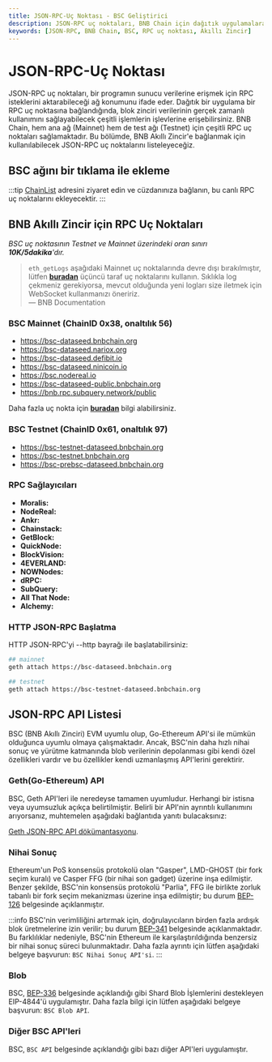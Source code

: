 ```yaml
---
title: JSON-RPC-Uç Noktası - BSC Geliştirici
description: JSON-RPC uç noktaları, BNB Chain için dağıtık uygulamalara erişim sağlar. Bu belge, BNB Akıllı Zincir'e bağlanmak için kullanılan RPC uç noktalarını ve özelliklerini kapsamaktadır.
keywords: [JSON-RPC, BNB Chain, BSC, RPC uç noktası, Akıllı Zincir]
---
```


# JSON-RPC-Uç Noktası

JSON-RPC uç noktaları, bir programın sunucu verilerine erişmek için RPC isteklerini aktarabileceği ağ konumunu ifade eder. Dağıtık bir uygulama bir RPC uç noktasına bağlandığında, blok zinciri verilerinin gerçek zamanlı kullanımını sağlayabilecek çeşitli işlemlerin işlevlerine erişebilirsiniz. BNB Chain, hem ana ağ (Mainnet) hem de test ağı (Testnet) için çeşitli RPC uç noktaları sağlamaktadır. Bu bölümde, BNB Akıllı Zincir'e bağlanmak için kullanılabilecek JSON-RPC uç noktalarını listeleyeceğiz.

## BSC ağını bir tıklama ile ekleme

:::tip
[ChainList](https://chainlist.org/chain/56) adresini ziyaret edin ve cüzdanınıza bağlanın, bu canlı RPC uç noktalarını ekleyecektir.
:::

## BNB Akıllı Zincir için RPC Uç Noktaları

*BSC uç noktasının Testnet ve Mainnet üzerindeki oran sınırı **10K/5dakika**'dır.*

> `eth_getLogs` aşağıdaki Mainnet uç noktalarında devre dışı bırakılmıştır, lütfen **[buradan](https://chainlist.org/chain/56)** üçüncü taraf uç noktalarını kullanın. Sıklıkla log çekmeniz gerekiyorsa, mevcut olduğunda yeni logları size iletmek için WebSocket kullanmanızı öneririz.  
> — BNB Documentation

### BSC Mainnet (ChainID 0x38, onaltılık 56)

- https://bsc-dataseed.bnbchain.org
- https://bsc-dataseed.nariox.org
- https://bsc-dataseed.defibit.io
- https://bsc-dataseed.ninicoin.io
- https://bsc.nodereal.io
- https://bsc-dataseed-public.bnbchain.org
- https://bnb.rpc.subquery.network/public

Daha fazla uç nokta için **[buradan](https://chainlist.org/chain/56)** bilgi alabilirsiniz.

### BSC Testnet (ChainID 0x61, onaltılık 97)

- https://bsc-testnet-dataseed.bnbchain.org
- https://bsc-testnet.bnbchain.org
- https://bsc-prebsc-dataseed.bnbchain.org

### RPC Sağlayıcıları

- **Moralis:** 
- **NodeReal:** 
- **Ankr:** 
- **Chainstack:** 
- **GetBlock:** 
- **QuickNode:** 
- **BlockVision:** 
- **4EVERLAND:** 
- **NOWNodes:** 
- **dRPC:** 
- **SubQuery:** 
- **All That Node:** 
- **Alchemy:** 

### HTTP JSON-RPC Başlatma

HTTP JSON-RPC'yi --http bayrağı ile başlatabilirsiniz:
```bash
## mainnet
geth attach https://bsc-dataseed.bnbchain.org

## testnet
geth attach https://bsc-testnet-dataseed.bnbchain.org
```

## JSON-RPC API Listesi

BSC (BNB Akıllı Zinciri) EVM uyumlu olup, Go-Ethereum API'si ile mümkün olduğunca uyumlu olmaya çalışmaktadır. Ancak, BSC'nin daha hızlı nihai sonuç ve yürütme katmanında blob verilerinin depolanması gibi kendi özel özellikleri vardır ve bu özellikler kendi uzmanlaşmış API'lerini gerektirir.

### Geth(Go-Ethereum) API

BSC, Geth API'leri ile neredeyse tamamen uyumludur. Herhangi bir istisna veya uyumsuzluk açıkça belirtilmiştir. Belirli bir API'nin ayrıntılı kullanımını arıyorsanız, muhtemelen aşağıdaki bağlantıda yanıtı bulacaksınız:

[Geth JSON-RPC API dökümantasyonu](https://geth.ethereum.org/docs/interacting-with-geth/rpc).

### Nihai Sonuç

Ethereum'un PoS konsensüs protokolü olan "Gasper", LMD-GHOST (bir fork seçim kuralı) ve Casper FFG (bir nihai son gadget) üzerine inşa edilmiştir. Benzer şekilde, BSC'nin konsensüs protokolü "Parlia", FFG ile birlikte zorluk tabanlı bir fork seçim mekanizması üzerine inşa edilmiştir; bu durum [BEP-126](https://github.com/bnb-chain/BEPs/blob/master/BEPs/BEP126.md) belgesinde açıklanmıştır. 

:::info
BSC'nin verimliliğini artırmak için, doğrulayıcıların birden fazla ardışık blok üretmelerine izin verilir; bu durum [BEP-341](https://github.com/bnb-chain/BEPs/blob/master/BEPs/BEP-341.md) belgesinde açıklanmaktadır. Bu farklılıklar nedeniyle, BSC'nin Ethereum ile karşılaştırıldığında benzersiz bir nihai sonuç süreci bulunmaktadır. Daha fazla ayrıntı için lütfen aşağıdaki belgeye başvurun:
`BSC Nihai Sonuç API'si`.
:::

### Blob

BSC, [BEP-336](https://github.com/bnb-chain/BEPs/blob/master/BEPs/BEP-336.md) belgesinde açıklandığı gibi Shard Blob İşlemlerini destekleyen EIP-4844'ü uygulamıştır. Daha fazla bilgi için lütfen aşağıdaki belgeye başvurun: `BSC Blob API`.

### Diğer BSC API'leri

BSC, `BSC API` belgesinde açıklandığı gibi bazı diğer API'leri uygulamıştır.